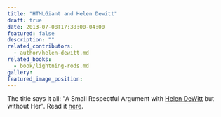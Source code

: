 ```yaml
---
title: "HTMLGiant and Helen Dewitt"
draft: true
date: 2013-07-08T17:38:00-04:00
featured: false
description: ""
related_contributors:
  - author/helen-dewitt.md
related_books:
  - book/lightning-rods.md
gallery:
featured_image_position: 
---
```


The title says it all: "A Small Respectful Argument with [Helen DeWitt](http://ndbooks.com/author/helen-dewitt) but without Her". Read it [here](http://htmlgiant.com/massive-people/a-small-respectful-argument-with-helen-dewitt-but-without-her/). 

